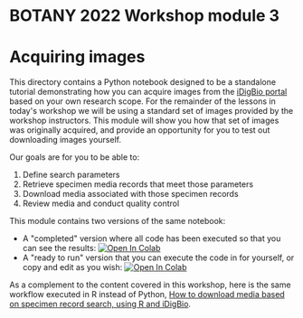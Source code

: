 # BOTANY 2022 Workshop module 3

# Acquiring images

This directory contains a Python notebook designed to be a standalone tutorial demonstrating how you can acquire images from the [iDigBio portal](https://www.idigbio.org/portal/search) based on your own research scope. For the remainder of the lessons in today's workshop we will be using a standard set of images provided by the workshop instructors. This module will show you how that set of images was originally acquired, and provide an opportunity for you to test out downloading images yourself.

Our goals are for you to be able to:
1. Define search parameters
1. Retrieve specimen media records that meet those parameters
1. Download media associated with those specimen records
1. Review media and conduct quality control

This module contains two versions of the same notebook:

* A "completed" version where all code has been executed so that you can see the results: 
[![Open In Colab](https://colab.research.google.com/assets/colab-badge.svg)](https://colab.research.google.com/github/richiehodel/Botany2022_DLworkshop/blob/main/3_image_acquisition/module_3_image_acquisition_complete.ipynb)
* A "ready to run" version that you can execute the code in for yourself, or copy and edit as you wish:
[![Open In Colab](https://colab.research.google.com/assets/colab-badge.svg)](https://colab.research.google.com/github/richiehodel/Botany2022_DLworkshop/blob/main/3_image_acquisition/module_3_image_acquisition.ipynb)

As a complement to the content covered in this workshop, here is the same workflow executed in R instead of Python, [How to download media based on specimen record search, using R and iDigBio](https://biodiversity-specimen-data.github.io/specimen-data-use-case/use-case/download-media-from-specimens.html).
